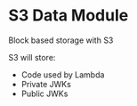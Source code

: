 # S3 Data Module
Block based storage with S3

S3 will store: 
- Code used by Lambda
- Private JWKs
- Public JWKs